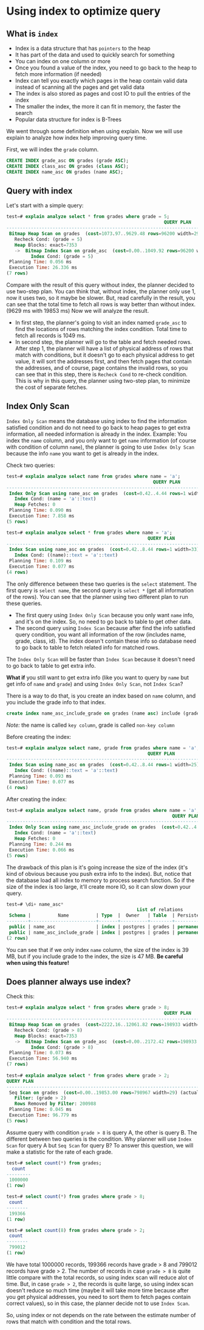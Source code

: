 # Using index to optimize query

## What is `index`

- Index is a data structure that has `pointers` to the heap
- It has part of the data and used to quickly search for something
- You can index on one column or more
- Once you found a value of the index, you need to go back to the heap to fetch more information (if needed)
- Index can tell you exactly which pages in the heap contain valid data instead of scanning all the pages and get valid data
- The index is also stored as pages and cost IO to pull the entries of the index
- The smaller the index, the more it can fit in memory, the faster the search
- Popular data structure for index is B-Trees

We went through some definition when using explain. Now we will use explain to analyze how index help improving query time.

First, we will index the `grade` column.

```sql
CREATE INDEX grade_asc ON grades (grade ASC);
CREATE INDEX class_asc ON grades (class ASC);
CREATE INDEX name_asc ON grades (name ASC);
```

## Query with index

Let's start with a simple query:

```sql
test=# explain analyze select * from grades where grade = 5;
                                                          QUERY PLAN                                                          
------------------------------------------------------------------------------------------------------------------------------
 Bitmap Heap Scan on grades  (cost=1073.97..9629.48 rows=96200 width=29) (actual time=4.582..23.935 rows=100334 loops=1)
   Recheck Cond: (grade = 5)
   Heap Blocks: exact=7353
   ->  Bitmap Index Scan on grade_asc  (cost=0.00..1049.92 rows=96200 width=0) (actual time=3.531..3.531 rows=100334 loops=1)
         Index Cond: (grade = 5)
 Planning Time: 0.056 ms
 Execution Time: 26.336 ms
(7 rows)
```

Compare with the result of this query without index, the planner decided to use two-step plan. You can think that, without index, the planner only use 1, now it uses two, so it maybe be slower. But, read carefully in the result, you can see that the total time to fetch all rows is way better than without index. (9629 ms with 19853 ms)
Now we will analyze the result.

- In first step, the planner's going to visit an index named `grade_asc` to find the locations of rows matching the index condition. Total time to fetch all records is 1049 ms.
- In second step, the planner will go to the table and fetch needed rows. After step 1, the planner will have a list of physical address of rows that match with conditions, but it doesn't go to each physical address to get value, it will sort the addresses first, and then fetch pages that contain the addresses, and of course, page contains the invalid rows, so you can see that in this step, there is `Recheck Cond` to re-check condition. This is why in this query, the planner using two-step plan, to minimize the cost of separate fetches.

## Index Only Scan

`Index Only Scan` means the database using index to find the information satisfied condition and do not need to go back to heap pages to get extra information, all needed information is already in the index.
Example: You index the `name` column, and you only want to get `name` information (of course with condition of column `name`), the planner is going to use `Index Only Scan` because the info `name` you want to get is already in the index.

Check two queries:

```sql
test=# explain analyze select name from grades where name = 'a';
                                                      QUERY PLAN                                                       
-----------------------------------------------------------------------------------------------------------------------
 Index Only Scan using name_asc on grades  (cost=0.42..4.44 rows=1 width=21) (actual time=7.815..7.816 rows=0 loops=1)
   Index Cond: (name = 'a'::text)
   Heap Fetches: 0
 Planning Time: 0.090 ms
 Execution Time: 7.858 ms
(5 rows)

test=# explain analyze select * from grades where name = 'a';
                                                    QUERY PLAN                                                    
------------------------------------------------------------------------------------------------------------------
 Index Scan using name_asc on grades  (cost=0.42..8.44 rows=1 width=33) (actual time=0.047..0.047 rows=0 loops=1)
   Index Cond: ((name)::text = 'a'::text)
 Planning Time: 0.109 ms
 Execution Time: 0.077 ms
(4 rows)
```

The only difference between these two queries is the `select` statement. The first query is `select name`, the second query is `select *` (get all information of the rows).
You can see that the planner using two different plan to run these queries.
- The first query using `Index Only Scan` because you only want `name` info, and it's on the index. So, no need to go back to table to get other data.
- The second query using `Index Scan` because after find the info satisfied query condition, you want all information of the row (includes name, grade, class, id). The index doesn't contain these info so database need to go back to table to fetch related info for matched rows.

The `Index Only Scan` will be faster than `Index Scan` because it doesn't need to go back to table to get extra info.

**What if** you still want to get extra info (like you want to query by `name` but get info of `name` and `grade`) and using `Index Only Scan`, not `Index Scan`?

There is a way to do that, is you create an index based on `name` column, and you include the grade info to that index.

```sql
create index name_asc_include_grade on grades (name asc) include (grade);
```

*Note:* the name is called `key column`, grade is called `non-key column`

Before creating the index:

```sql
test=# explain analyze select name, grade from grades where name = 'a';
                                                    QUERY PLAN                                                    
------------------------------------------------------------------------------------------------------------------
 Index Scan using name_asc on grades  (cost=0.42..8.44 rows=1 width=25) (actual time=0.040..0.041 rows=0 loops=1)
   Index Cond: ((name)::text = 'a'::text)
 Planning Time: 0.093 ms
 Execution Time: 0.077 ms
(4 rows)
```

After creating the index:

```sql
test=# explain analyze select name, grade from grades where name = 'a';
                                                             QUERY PLAN                                                              
-------------------------------------------------------------------------------------------------------------------------------------
 Index Only Scan using name_asc_include_grade on grades  (cost=0.42..4.44 rows=1 width=25) (actual time=0.041..0.041 rows=0 loops=1)
   Index Cond: (name = 'a'::text)
   Heap Fetches: 0
 Planning Time: 0.244 ms
 Execution Time: 0.066 ms
(5 rows)
```

The drawback of this plan is it's going increase the size of the index (it's kind of obvious because you push extra info to the index). But, notice that the database load all index to memory to process search function. So if the size of the index is too large, it'll create more IO, so it can slow down your query.

```sql
test=# \di+ name_asc*
                                                List of relations
 Schema |          Name          | Type  |  Owner   | Table  | Persistence | Access method | Size  | Description 
--------+------------------------+-------+----------+--------+-------------+---------------+-------+-------------
 public | name_asc               | index | postgres | grades | permanent   | btree         | 39 MB | 
 public | name_asc_include_grade | index | postgres | grades | permanent   | btree         | 47 MB | 
(2 rows)
```

You can see that if we only index `name` column, the size of the index is 39 MB, but if you include grade to the index, the size is 47 MB. **Be careful when using this feature!**

## Does planner always use index?

Check this:

```sql
test=# explain analyze select * from grades where grade > 8;
                                                          QUERY PLAN                                                           
-------------------------------------------------------------------------------------------------------------------------------
 Bitmap Heap Scan on grades  (cost=2222.16..12061.82 rows=198933 width=29) (actual time=9.033..49.874 rows=199366 loops=1)
   Recheck Cond: (grade > 8)
   Heap Blocks: exact=7353
   ->  Bitmap Index Scan on grade_asc  (cost=0.00..2172.42 rows=198933 width=0) (actual time=7.597..7.598 rows=199366 loops=1)
         Index Cond: (grade > 8)
 Planning Time: 0.073 ms
 Execution Time: 56.940 ms
(7 rows)
                                                              
test=# explain analyze select * from grades where grade > 2;
QUERY PLAN                                                   
----------------------------------------------------------------------------------------------------------------
 Seq Scan on grades  (cost=0.00..19853.00 rows=798967 width=29) (actual time=0.008..78.880 rows=799012 loops=1)
   Filter: (grade > 2)
   Rows Removed by Filter: 200988
 Planning Time: 0.045 ms
 Execution Time: 96.779 ms
(5 rows)
```

Assume query with condition `grade > 8` is query A, the other is query B. The different between two queries is the condition. Why planner will use `Index Scan` for query A but `Seq Scan` for query B?
To answer this question, we will make a statistic for the rate of each grade.

```sql
test=# select count(*) from grades;
  count  
---------
 1000000
(1 row)

test=# select count(*) from grades where grade > 8;
 count  
--------
 199366
(1 row)

test=# select count(8) from grades where grade > 2;
 count  
--------
 799012
(1 row)
```

We have total 1000000 records, 199366 records have grade > 8 and 799012 records have grade > 2. The number of records in case `grade > 8` is quite little compare with the total records, so using index scan will reduce alot of time. But, in case `grade > 2`, the records is quite large, so using index scan doesn't reduce so much time (maybe it will take more time because after you get physical addresses, you need to sort them to fetch pages contain correct values), so in this case, the planner decide not to use `Index Scan`.

So, using index or not depends on the rate between the estimate number of rows that match with condition and the total rows.